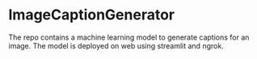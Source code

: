 # ImageCaptionGenerator
The repo contains a machine learning model to generate captions for an image. The model is deployed on web using streamlit and ngrok. 
